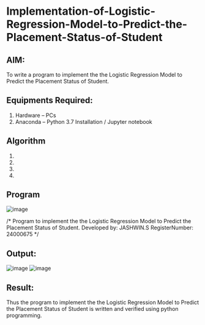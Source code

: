 # Implementation-of-Logistic-Regression-Model-to-Predict-the-Placement-Status-of-Student

## AIM:
To write a program to implement the the Logistic Regression Model to Predict the Placement Status of Student.

## Equipments Required:
1. Hardware – PCs
2. Anaconda – Python 3.7 Installation / Jupyter notebook

## Algorithm
1. 
2. 
3. 
4. 


## Program
![image](https://github.com/user-attachments/assets/b6405033-3d34-4255-a359-92c7631bc0b4)


/*
Program to implement the the Logistic Regression Model to Predict the Placement Status of Student.
Developed by: JASHWIN.S
RegisterNumber: 24000675
*/

## Output:
![image](https://github.com/user-attachments/assets/438fc7f8-26fd-4562-933d-65200cd2bca2)
![image](https://github.com/user-attachments/assets/53f59722-ff36-40aa-a741-ce11c6ccd46e)




## Result:
Thus the program to implement the the Logistic Regression Model to Predict the Placement Status of Student is written and verified using python programming.

